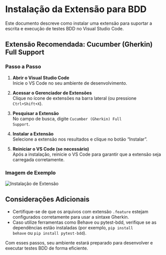 # Instalação da Extensão para BDD

Este documento descreve como instalar uma extensão para suportar a escrita e execução de testes BDD no Visual Studio Code.

## Extensão Recomendada: Cucumber (Gherkin) Full Support

### Passo a Passo

1. **Abrir o Visual Studio Code**  
   Inicie o VS Code no seu ambiente de desenvolvimento.

2. **Acessar o Gerenciador de Extensões**  
   Clique no ícone de extensões na barra lateral (ou pressione <code>Ctrl+Shift+X</code>).

3. **Pesquisar a Extensão**  
   No campo de busca, digite <code>Cucumber (Gherkin) Full Support</code>.

4. **Instalar a Extensão**  
   Selecione a extensão nos resultados e clique no botão “Instalar”.

5. **Reiniciar o VS Code (se necessário)**  
   Após a instalação, reinicie o VS Code para garantir que a extensão seja carregada corretamente.

### Imagem de Exemplo

![Instalação de Extensão](https://code.visualstudio.com/assets/docs/editor/extension-gallery/install-extension.png)

## Considerações Adicionais

- Certifique-se de que os arquivos com extensão <code>.feature</code> estejam configurados corretamente para usar a sintaxe Gherkin.
- Caso utilize ferramentas como Behave ou pytest-bdd, verifique se as dependências estão instaladas (por exemplo, <code>pip install behave</code> ou <code>pip install pytest-bdd</code>).

Com esses passos, seu ambiente estará preparado para desenvolver e executar testes BDD de forma eficiente.